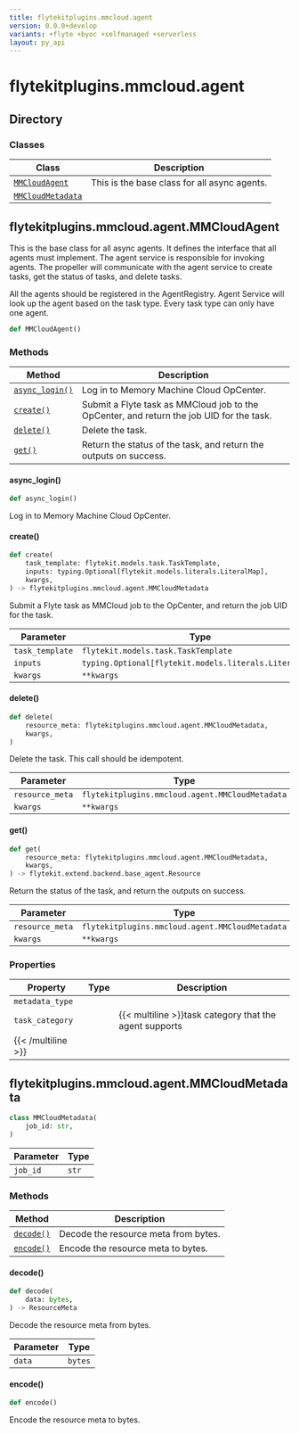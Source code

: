 ```yaml
---
title: flytekitplugins.mmcloud.agent
version: 0.0.0+develop
variants: +flyte +byoc +selfmanaged +serverless
layout: py_api
---
```


# flytekitplugins.mmcloud.agent

## Directory

### Classes

| Class | Description |
|-|-|
| [`MMCloudAgent`](.././flytekitplugins.mmcloud.agent#flytekitpluginsmmcloudagentmmcloudagent) | This is the base class for all async agents. |
| [`MMCloudMetadata`](.././flytekitplugins.mmcloud.agent#flytekitpluginsmmcloudagentmmcloudmetadata) |  |

## flytekitplugins.mmcloud.agent.MMCloudAgent

This is the base class for all async agents. It defines the interface that all agents must implement.
The agent service is responsible for invoking agents. The propeller will communicate with the agent service
to create tasks, get the status of tasks, and delete tasks.

All the agents should be registered in the AgentRegistry. Agent Service
will look up the agent based on the task type. Every task type can only have one agent.


```python
def MMCloudAgent()
```
### Methods

| Method | Description |
|-|-|
| [`async_login()`](#async_login) | Log in to Memory Machine Cloud OpCenter. |
| [`create()`](#create) | Submit a Flyte task as MMCloud job to the OpCenter, and return the job UID for the task. |
| [`delete()`](#delete) | Delete the task. |
| [`get()`](#get) | Return the status of the task, and return the outputs on success. |


#### async_login()

```python
def async_login()
```
Log in to Memory Machine Cloud OpCenter.


#### create()

```python
def create(
    task_template: flytekit.models.task.TaskTemplate,
    inputs: typing.Optional[flytekit.models.literals.LiteralMap],
    kwargs,
) -> flytekitplugins.mmcloud.agent.MMCloudMetadata
```
Submit a Flyte task as MMCloud job to the OpCenter, and return the job UID for the task.


| Parameter | Type |
|-|-|
| `task_template` | `flytekit.models.task.TaskTemplate` |
| `inputs` | `typing.Optional[flytekit.models.literals.LiteralMap]` |
| `kwargs` | ``**kwargs`` |

#### delete()

```python
def delete(
    resource_meta: flytekitplugins.mmcloud.agent.MMCloudMetadata,
    kwargs,
)
```
Delete the task. This call should be idempotent.


| Parameter | Type |
|-|-|
| `resource_meta` | `flytekitplugins.mmcloud.agent.MMCloudMetadata` |
| `kwargs` | ``**kwargs`` |

#### get()

```python
def get(
    resource_meta: flytekitplugins.mmcloud.agent.MMCloudMetadata,
    kwargs,
) -> flytekit.extend.backend.base_agent.Resource
```
Return the status of the task, and return the outputs on success.


| Parameter | Type |
|-|-|
| `resource_meta` | `flytekitplugins.mmcloud.agent.MMCloudMetadata` |
| `kwargs` | ``**kwargs`` |

### Properties

| Property | Type | Description |
|-|-|-|
| `metadata_type` |  |  |
| `task_category` |  | {{< multiline >}}task category that the agent supports
{{< /multiline >}} |

## flytekitplugins.mmcloud.agent.MMCloudMetadata

```python
class MMCloudMetadata(
    job_id: str,
)
```
| Parameter | Type |
|-|-|
| `job_id` | `str` |

### Methods

| Method | Description |
|-|-|
| [`decode()`](#decode) | Decode the resource meta from bytes. |
| [`encode()`](#encode) | Encode the resource meta to bytes. |


#### decode()

```python
def decode(
    data: bytes,
) -> ResourceMeta
```
Decode the resource meta from bytes.


| Parameter | Type |
|-|-|
| `data` | `bytes` |

#### encode()

```python
def encode()
```
Encode the resource meta to bytes.


